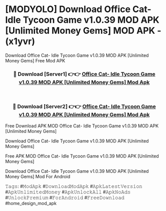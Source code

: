 # [MODYOLO] Download Office Cat- Idle Tycoon Game v1.0.39 MOD APK [Unlimited Money Gems] MOD APK - (x1yvr)
Download Office Cat- Idle Tycoon Game v1.0.39 MOD APK [Unlimited Money Gems] Free Mod APK

<div align="center">
<h3>🔴 Download [Server1] 👉👉 <a href="https://apk-comot.site?title=Office_Cat-_Idle_Tycoon_Game_v1.0.39_MOD_APK_[Unlimited_Money_Gems]">Office Cat- Idle Tycoon Game v1.0.39 MOD APK [Unlimited Money Gems] Mod Apk</a></h3><br>

<h3>🔴 Download [Server2] 👉👉 <a href="https://apk-comot.site?title=Office_Cat-_Idle_Tycoon_Game_v1.0.39_MOD_APK_[Unlimited_Money_Gems]">Office Cat- Idle Tycoon Game v1.0.39 MOD APK [Unlimited Money Gems] Mod Apk</a></h3>
</div>


Free Download APK MOD Office Cat- Idle Tycoon Game v1.0.39 MOD APK [Unlimited Money Gems]

Download Office Cat- Idle Tycoon Game v1.0.39 MOD APK [Unlimited Money Gems] 

Free APK MOD Office Cat- Idle Tycoon Game v1.0.39 MOD APK [Unlimited Money Gems] 

Download Office Cat- Idle Tycoon Game v1.0.39 MOD APK [Unlimited Money Gems] Mod For Android

𝚃𝚊𝚐𝚜: #𝙼𝚘𝚍𝙰𝚙𝚔 #𝙳𝚘𝚠𝚗𝚕𝚘𝚊𝚍𝙼𝚘𝚍𝙰𝚙𝚔 #𝙰𝚙𝚔𝙻𝚊𝚝𝚎𝚜𝚝𝚅𝚎𝚛𝚜𝚒𝚘𝚗 #𝙰𝚙𝚔𝚄𝚗𝚕𝚒𝚖𝚒𝚝𝚎𝚍𝙼𝚘𝚗𝚎𝚢 #𝙰𝚙𝚔𝚄𝚗𝚕𝚘𝚌𝚔𝙰𝚕𝚕 #𝙰𝚙𝚔𝙽𝚘𝙰𝚍𝚜 #𝚄𝚗𝚕𝚘𝚌𝚔𝙿𝚛𝚎𝚖𝚒𝚞𝚖 #𝙵𝚘𝚛𝙰𝚗𝚍𝚛𝚘𝚒𝚍 #𝙵𝚛𝚎𝚎𝙳𝚘𝚠𝚗𝚕𝚘𝚊𝚍 #home_design_mod_apk